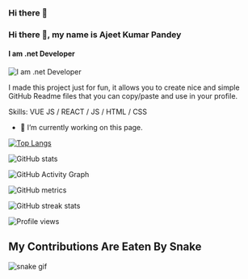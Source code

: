 ### Hi there 👋

<!--
**ajeetphibonacci/ajeetphibonacci** is a ✨ _special_ ✨ repository because its `README.md` (this file) appears on your GitHub profile.

Here are some ideas to get you started:

- 🔭 I’m currently working on ...
- 🌱 I’m currently learning ...
- 👯 I’m looking to collaborate on ...
- 🤔 I’m looking for help with ...
- 💬 Ask me about ...
- 📫 How to reach me: ...
- 😄 Pronouns: ...
- ⚡ Fun fact: ...
-->

### Hi there 👋, my name is Ajeet Kumar Pandey
#### I am .net Developer
![I am .net Developer](https://arturssmirnovs.github.io/github-profile-readme-generator/images/banner.png)

I made this project just for fun, it allows you to create nice and simple GitHub Readme files that you can copy/paste and use in your profile.

Skills: VUE JS / REACT / JS / HTML / CSS

- 🔭 I’m currently working on this page. 

[![Top Langs](https://github-readme-stats.vercel.app/api/top-langs/?username=ajeetphibonacci)](https://github.com/anuraghazra/github-readme-stats)

![GitHub stats](https://github-readme-stats.vercel.app/api?username=ajeetphibonacci&show_icons=true)  

![GitHub Activity Graph](https://activity-graph.herokuapp.com/graph?username=ajeetphibonacci)  

![GitHub metrics](https://metrics.lecoq.io/ajeetphibonacci)  

![GitHub streak stats](https://github-readme-streak-stats.herokuapp.com/?user=kishan831)  

![Profile views](https://gpvc.arturio.dev/ajeetphibonacci)  
## My Contributions Are Eaten By Snake
![snake gif](https://github.com/kishan831/kishan831/blob/output/github-contribution-grid-snake.gif)
